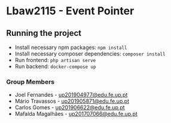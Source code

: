 # Lbaw2115 - Event Pointer

## Running the project
- Install necessary npm packages: `npm install`
- Install necessary composer dependencies: `composer install`
- Run frontend: `php artisan serve`
- Run backend: `docker-compose up`

### Group Members
- Joel Fernandes - up201904977@edu.fe.up.pt
- Mário Travassos - up201905871@edu.fe.up.pt
- Carlos Gomes - up201906622@edu.fe.up.pt
- Mafalda Magalhães - up201707066@edu.fe.up.pt
